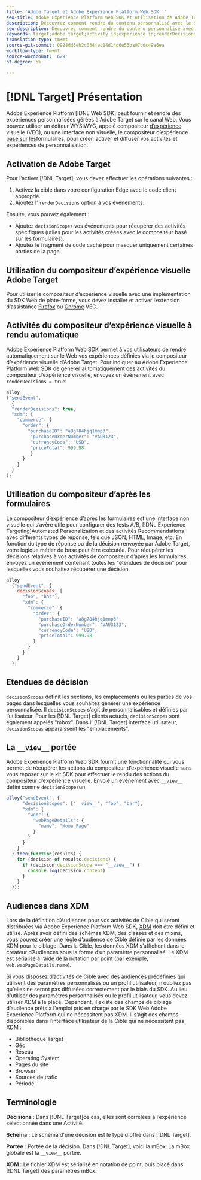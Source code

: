 ```yaml
---
title: 'Adobe Target et Adobe Experience Platform Web SDK. '
seo-title: Adobe Experience Platform Web SDK et utilisation de Adobe Target
description: Découvrez comment rendre du contenu personnalisé avec le SDK Web Experience Platform à l’aide d’Adobe Target
seo-description: Découvrez comment rendre du contenu personnalisé avec le SDK Web Experience Platform à l’aide d’Adobe Target
keywords: target;adobe target;activity.id;experience.id;renderDecisions;decisionScopes;prehiding snippet;vec;Form-Based Experience Composer;xdm;audiences;decisions;scope;schema;
translation-type: tm+mt
source-git-commit: 0928dd3eb2c034fac14d14d6e53ba07cdc49a6ea
workflow-type: tm+mt
source-wordcount: '629'
ht-degree: 5%

---
```



# [!DNL Target] Présentation

Adobe Experience Platform [!DNL Web SDK] peut fournir et rendre des expériences personnalisées gérées à Adobe Target sur le canal Web. Vous pouvez utiliser un éditeur WYSIWYG, appelé compositeur [d’expérience](https://docs.adobe.com/content/help/en/target/using/experiences/vec/visual-experience-composer.html) visuelle (VEC), ou une interface non visuelle, le compositeur d’expérience [basé sur les](https://docs.adobe.com/content/help/fr-FR/target/using/experiences/form-experience-composer.html)formulaires, pour créer, activer et diffuser vos activités et expériences de personnalisation.

## Activation de Adobe Target

Pour l’activer [!DNL Target], vous devez effectuer les opérations suivantes :

1. Activez la cible dans votre configuration [](../../fundamentals/edge-configuration.md) Edge avec le code client approprié.
1. Ajoutez l’ `renderDecisions` option à vos événements.

Ensuite, vous pouvez également :

* Ajoutez `decisionScopes` vos événements pour récupérer des activités spécifiques (utiles pour les activités créées avec le compositeur basé sur les formulaires).
* Ajoutez le fragment de code [](../manage-flicker.md) caché pour masquer uniquement certaines parties de la page.

## Utilisation du compositeur d’expérience visuelle Adobe Target

Pour utiliser le compositeur d’expérience visuelle avec une implémentation du SDK Web de plate-forme, vous devez installer et activer l’extension d’assistance [Firefox](https://addons.mozilla.org/en-US/firefox/addon/adobe-target-vec-helper/) ou [Chrome](https://chrome.google.com/webstore/detail/adobe-target-vec-helper/ggjpideecfnbipkacplkhhaflkdjagak) VEC.

## Activités du compositeur d’expérience visuelle à rendu automatique

Adobe Experience Platform Web SDK permet à vos utilisateurs de rendre automatiquement sur le Web vos expériences définies via le compositeur d’expérience visuelle d’Adobe Target. Pour indiquer au Adobe Experience Platform Web SDK de générer automatiquement des activités du compositeur d’expérience visuelle, envoyez un événement avec `renderDecisions = true`:

```javascript
alloy
("sendEvent", 
  { 
  "renderDecisions": true, 
  "xdm": {
    "commerce": { 
      "order": {
        "purchaseID": "a8g784hjq1mnp3", 
         "purchaseOrderNumber": "VAU3123", 
         "currencyCode": "USD", 
         "priceTotal": 999.98 
         } 
      } 
    }
  }
);
```

## Utilisation du compositeur d’après les formulaires

Le compositeur d’expérience d’après les formulaires est une interface non visuelle qui s’avère utile pour configurer des tests A/B, [!DNL Experience Targeting]Automated Personalization et des activités Recommendations avec différents types de réponse, tels que JSON, HTML, Image, etc. En fonction du type de réponse ou de la décision renvoyée par Adobe Target, votre logique métier de base peut être exécutée. Pour récupérer les décisions relatives à vos activités de compositeur d’après les formulaires, envoyez un événement contenant toutes les &quot;étendues de décision&quot; pour lesquelles vous souhaitez récupérer une décision.

```javascript
alloy
  ("sendEvent", { 
    decisionScopes: [
      "foo", "bar"], 
      "xdm": {
        "commerce": { 
          "order": { 
            "purchaseID": "a8g784hjq1mnp3", 
            "purchaseOrderNumber": "VAU3123", 
            "currencyCode": "USD", 
            "priceTotal": 999.98 
          } 
        } 
      } 
    }
  );
```

## Etendues de décision

`decisionScopes` définit les sections, les emplacements ou les parties de vos pages dans lesquelles vous souhaitez générer une expérience personnalisée. Il `decisionScopes` s’agit de personnalisables et définies par l’utilisateur. Pour les [!DNL Target] clients actuels, `decisionScopes` sont également appelés &quot;mbox&quot;. Dans l’ [!DNL Target] interface utilisateur, `decisionScopes` apparaissent les &quot;emplacements&quot;.

## La `__view__` portée

Adobe Experience Platform Web SDK fournit une fonctionnalité qui vous permet de récupérer les actions du compositeur d’expérience visuelle sans vous reposer sur le kit SDK pour effectuer le rendu des actions du compositeur d’expérience visuelle. Envoie un événement avec `__view__` défini comme `decisionScopes`un.

```javascript
alloy("sendEvent", {
      "decisionScopes": ["__view__", "foo", "bar"], 
      "xdm": { 
        "web": { 
          "webPageDetails": { 
            "name": "Home Page"
          }
        } 
      }
    }
  ).then(function(results) {
    for (decision of results.decisions) {
      if (decision.decisionScope === "__view__") {
        console.log(decision.content)
      }
    }
  });
```

## Audiences dans XDM

Lors de la définition d’Audiences pour vos activités de Cible qui seront distribuées via Adobe Experience Platform Web SDK, [XDM](https://docs.adobe.com/content/help/fr-FR/experience-platform/xdm/home.html) doit être défini et utilisé. Après avoir défini des schémas XDM, des classes et des mixins, vous pouvez créer une règle d’audience de Cible définie par les données XDM pour le ciblage. Dans la Cible, les données XDM s’affichent dans le créateur d’Audiences sous la forme d’un paramètre personnalisé. Le XDM est sérialisé à l’aide de la notation par point (par exemple, `web.webPageDetails.name`).

Si vous disposez d’activités de Cible avec des audiences prédéfinies qui utilisent des paramètres personnalisés ou un profil utilisateur, n’oubliez pas qu’elles ne seront pas diffusées correctement par le biais du SDK. Au lieu d&#39;utiliser des paramètres personnalisés ou le profil utilisateur, vous devez utiliser XDM à la place. Cependant, il existe des champs de ciblage d’audience prêts à l’emploi pris en charge par le SDK Web Adobe Experience Platform qui ne nécessitent pas XDM. Il s’agit des champs disponibles dans l’interface utilisateur de la Cible qui ne nécessitent pas XDM :

* Bibliothèque Target
* Géo
* Réseau
* Operating System
* Pages du site
* Browser
* Sources de trafic
* Période

## Terminologie

__Décisions :__ Dans [!DNL Target]ce cas, elles sont corrélées à l’expérience sélectionnée dans une Activité.

__Schéma :__ Le schéma d&#39;une décision est le type d&#39;offre dans [!DNL Target].

__Portée :__ Portée de la décision. Dans [!DNL Target], voici la mBox. La mBox globale est la `__view__` portée.

__XDM :__ Le fichier XDM est sérialisé en notation de point, puis placé dans [!DNL Target] des paramètres mBox.
